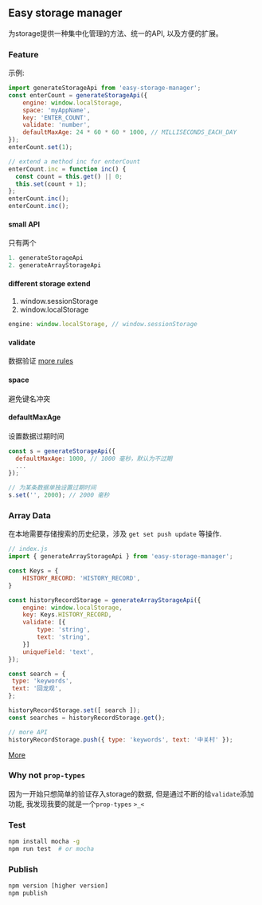 ## Easy storage manager

为storage提供一种集中化管理的方法、统一的API, 以及方便的扩展。

### Feature

示例:

```js
import generateStorageApi from 'easy-storage-manager';
const enterCount = generateStorageApi({
    engine: window.localStorage,
    space: 'myAppName',
    key: 'ENTER_COUNT',
    validate: 'number',
    defaultMaxAge: 24 * 60 * 60 * 1000, // MILLISECONDS_EACH_DAY
});
enterCount.set(1);

// extend a method inc for enterCount
enterCount.inc = function inc() {
  const count = this.get() || 0;
  this.set(count + 1);
};
enterCount.inc();
enterCount.inc();
```

#### small API

只有两个

```js
1. generateStorageApi
2. generateArrayStorageApi
```

#### different storage extend

1. window.sessionStorage
2. window.localStorage

```js
engine: window.localStorage, // window.sessionStorage
```

#### validate

数据验证 [more rules](https://github.com/konglx90/data-validate)

#### space

避免键名冲突

#### defaultMaxAge

设置数据过期时间

```js
const s = generateStorageApi({
  defaultMaxAge: 1000, // 1000 毫秒，默认为不过期
  ...
});

// 为某条数据单独设置过期时间
s.set('', 2000); // 2000 毫秒
```

### Array Data

在本地需要存储搜索的历史纪录，涉及 `get set push update` 等操作.

```js
// index.js
import { generateArrayStorageApi } from 'easy-storage-manager';

const Keys = {
    HISTORY_RECORD: 'HISTORY_RECORD',
}

const historyRecordStorage = generateArrayStorageApi({
    engine: window.localStorage,
    key: Keys.HISTORY_RECORD,
    validate: [{
        type: 'string',
        text: 'string',
    }]
    uniqueField: 'text',
});

const search = {
 type: 'keywords',
 text: '回龙观',
};

historyRecordStorage.set([ search ]);
const searches = historyRecordStorage.get();

// more API
historyRecordStorage.push({ type: 'keywords', text: '中关村' });
```

[More](https://github.com/konglx90/easy-storage-manager/blob/master/doc.md)

### Why not `prop-types`

因为一开始只想简单的验证存入storage的数据, 但是通过不断的给`validate`添加功能, 我发现我要的就是一个`prop-types` `>_<`

### Test

```sh
npm install mocha -g
npm run test  # or mocha
```

### Publish

```js
npm version [higher version]
npm publish
```
